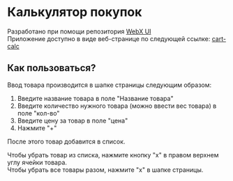 # Калькулятор покупок

Разработано при помощи репозитория [WebX UI](https://github.com/kensoi/web-cross-ui)  
Приложение доступно в виде веб-странице по следующей ссылке: [cart-calc](https://kensoi.github.io/cart-calc)

## Как пользоваться?

Ввод товара производится в шапке страницы следующим образом:

1. Введите название товара в поле "Название товара"
2. Введите количество нужного товара (можно ввести вес товара) в поле "кол-во"
3. Введите цену за товар в поле "цена"
4. Нажмите "+"

После этого товар добавится в список.

Чтобы убрать товар из списка, нажмите кнопку "х" в правом верхнем углу ячейки товара.  
Чтобы убрать все товары разом, нажмите "х" в шапке страницы.